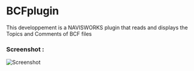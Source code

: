 # BCFplugin
This developpement is a NAVISWORKS plugin that reads and displays the Topics and Comments of BCF files
### Screenshot :
![Screenshot](https://github.com/emaschas/BCFplugin.Screenshot.png)

